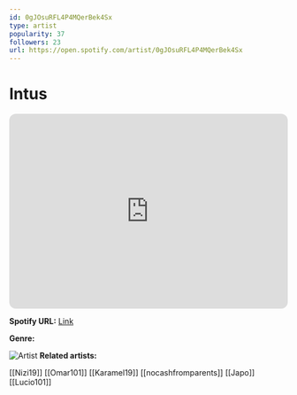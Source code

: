 ```yaml
---
id: 0gJOsuRFL4P4MQerBek4Sx
type: artist
popularity: 37
followers: 23
url: https://open.spotify.com/artist/0gJOsuRFL4P4MQerBek4Sx
---
```

# Intus

<iframe style="border-radius:12px" src="https://open.spotify.com/embed/artist/0gJOsuRFL4P4MQerBek4Sx" width="100%" height="352" frameBorder="0" allowfullscreen="" allow="autoplay; clipboard-write; encrypted-media; fullscreen; picture-in-picture" loading="lazy"></iframe>

**Spotify URL:** [Link](https://open.spotify.com/artist/0gJOsuRFL4P4MQerBek4Sx)

**Genre:** 

![Artist](https://i.scdn.co/image/ab67616d0000b2735bee28f05e6ba94c17613905)
**Related artists:**

[[Nizi19]]
[[Omar101]]
[[Karamel19]]
[[nocashfromparents]]
[[Japo]]
[[Lucio101]]
